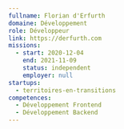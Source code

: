 ```yaml
---
fullname: Florian d'Erfurth
domaine: Développement
role: Développeur
link: https://derfurth.com
missions:
  - start: 2020-12-04
    end: 2021-11-09
    status: independent
    employer: null
startups:
  - territoires-en-transitions
competences:
  - Développement Frontend
  - Développement Backend
---
```

